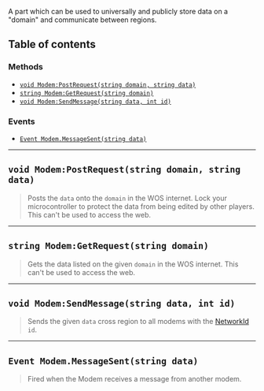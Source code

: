 A part which can be used to universally and publicly store data on a "domain" and communicate between regions.

## Table of contents

### Methods
* [`void Modem:PostRequest(string domain, string data)`](#void-modempostrequeststring-domain-string-data)
* [`string Modem:GetRequest(string domain)`](#string-modemgetrequeststring-domain)
* [`void Modem:SendMessage(string data, int id)`](#void-modemsendmessagestring-data-int-id)

### Events
* [`Event Modem.MessageSent(string data)`](#event-modemmessagesentstring-data)

___

## `void Modem:PostRequest(string domain, string data)`

> Posts the `data` onto the `domain` in the WOS internet. Lock your microcontroller to protect the data from being edited by other players.
> This can't be used to access the web.

___

## `string Modem:GetRequest(string domain)`

> Gets the data listed on the given `domain` in the WOS internet.
> This can't be used to access the web.

___

## `void Modem:SendMessage(string data, int id)`

> Sends the given `data` cross region to all modems with the [NetworkId](#) `id`.

___

## `Event Modem.MessageSent(string data)`

> Fired when the Modem receives a message from another modem.
